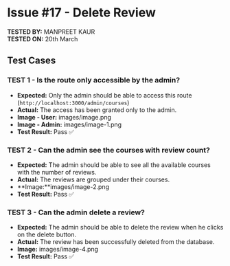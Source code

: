 # Issue #17 - Delete Review

**TESTED BY:** MANPREET KAUR  
**TESTED ON:** 20th March

## Test Cases

### TEST 1 - Is the route only accessible by the admin?

- **Expected:** Only the admin should be able to access this route (`http://localhost:3000/admin/courses`)
- **Actual:** The access has been granted only to the admin.
- **Image - User:** images/image.png
- **Image - Admin:** images/image-1.png
- **Test Result:** Pass ✅

### TEST 2 - Can the admin see the courses with review count?

- **Expected:** The admin should be able to see all the available courses with the number of reviews.
- **Actual:** The reviews are grouped under their courses.
- **Image:**images/image-2.png
- **Test Result:** Pass ✅

### TEST 3 - Can the admin delete a review?

- **Expected:** The admin should be able to delete the review when he clicks on the delete button.
- **Actual:** The review has been successfully deleted from the database.
- **Image:** images/image-4.png
- **Test Result:** Pass ✅
